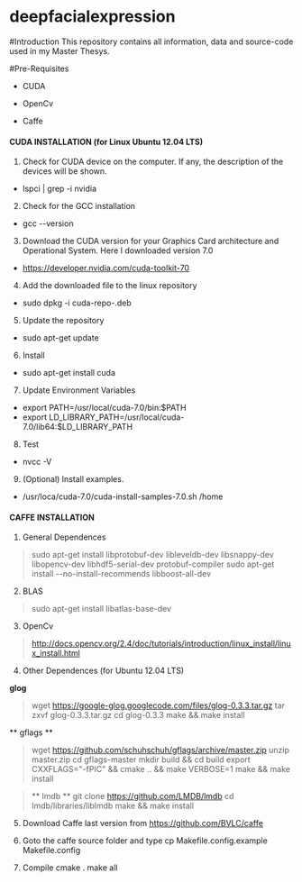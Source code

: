 # deepfacialexpression

#Introduction
This repository contains all information, data and source-code used in my Master Thesys.


#Pre-Requisites

- CUDA

- OpenCv

- Caffe


#### CUDA INSTALLATION (for Linux Ubuntu 12.04 LTS)

1. Check for CUDA device on the computer. If any, the description of the devices will be shown.
- lspci | grep -i nvidia

2. Check for the GCC installation
- gcc --version

3. Download the CUDA version for your Graphics Card architecture and Operational System. Here I downloaded version 7.0
- https://developer.nvidia.com/cuda-toolkit-70

4. Add the downloaded file to the linux repository
- sudo dpkg -i cuda-repo-<distro>_<version>_<architecture>.deb

5. Update the repository
- sudo apt-get update

6. Install
- sudo apt-get install cuda

7. Update Environment Variables
- export PATH=/usr/local/cuda-7.0/bin:$PATH
- export LD_LIBRARY_PATH=/usr/local/cuda-7.0/lib64:$LD_LIBRARY_PATH

8. Test
- nvcc -V

9. (Optional) Install examples.
- /usr/loca/cuda-7.0/cuda-install-samples-7.0.sh /home


#### CAFFE INSTALLATION

1. General Dependences
> sudo apt-get install libprotobuf-dev libleveldb-dev libsnappy-dev libopencv-dev libhdf5-serial-dev protobuf-compiler
> sudo apt-get install --no-install-recommends libboost-all-dev

2. BLAS
> sudo apt-get install libatlas-base-dev

3. OpenCv
> http://docs.opencv.org/2.4/doc/tutorials/introduction/linux_install/linux_install.html

4.  Other Dependences (for Ubuntu 12.04 LTS)

**glog**
> wget https://google-glog.googlecode.com/files/glog-0.3.3.tar.gz
> tar zxvf glog-0.3.3.tar.gz
> cd glog-0.3.3
> make && make install

** gflags **
> wget https://github.com/schuhschuh/gflags/archive/master.zip
> unzip master.zip
> cd gflags-master
> mkdir build && cd build
> export CXXFLAGS="-fPIC" && cmake .. && make VERBOSE=1
> make && make install

> ** lmdb **
> git clone https://github.com/LMDB/lmdb
> cd lmdb/libraries/liblmdb
> make && make install
	
5. Download Caffe last version from
  https://github.com/BVLC/caffe

6. Goto the caffe source folder and type
  cp Makefile.config.example Makefile.config

7. Compile
  cmake .
  make all
